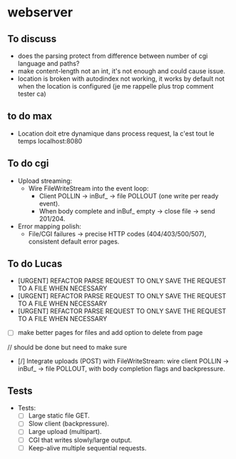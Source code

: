 # webserver

## To discuss
- does the parsing protect from difference between number of cgi language and paths?
- make content-length not an int, it's not enough and could cause issue.
- location is broken with autodindex not working, it works by default not when the location is configured (je me rappelle plus trop comment tester ca)

## to do max
- Location doit etre dynamique dans process request, la c'est tout le temps localhost:8080

## To do cgi 

* Upload streaming:
	* Wire FileWriteStream into the event loop:
		* Client POLLIN → inBuf_ → file POLLOUT (one write per ready event).
		* When body complete and inBuf_ empty → close file → send 201/204.
* Error mapping polish:
	* File/CGI failures → precise HTTP codes (404/403/500/507), consistent default error pages.

## To do Lucas ## 
- [URGENT]  REFACTOR PARSE REQUEST TO ONLY SAVE THE REQUEST TO A FILE WHEN NECESSARY
- [URGENT]  REFACTOR PARSE REQUEST TO ONLY SAVE THE REQUEST TO A FILE WHEN NECESSARY
- [URGENT]  REFACTOR PARSE REQUEST TO ONLY SAVE THE REQUEST TO A FILE WHEN NECESSARY

- [ ] make better pages for files and add option to delete from page

// should be done but need to make sure
- [/] Integrate uploads (POST) with FileWriteStream: wire client POLLIN → inBuf_ → file POLLOUT, with body completion flags and backpressure. 


## Tests ##
* Tests:
	* [ ] Large static file GET.
	* [ ] Slow client (backpressure).
	* [ ] Large upload (multipart).
	* [ ] CGI that writes slowly/large output.
	* [ ] Keep-alive multiple sequential requests.
